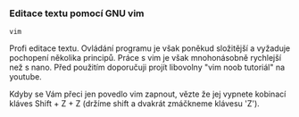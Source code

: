 ### Editace textu pomocí GNU vim

`vim`

Profi editace textu. Ovládání programu je však poněkud složitější a vyžaduje pochopení několika principů. Práce s vim je však mnohonásobně rychlejší než s nano. Před použitím doporučuji projít libovolny "vim noob tutoriál" na youtube.

Kdyby se Vám přeci jen povedlo vim zapnout, vězte že jej vypnete kobinací kláves Shift + Z + Z (držíme shift a dvakrát zmáčkneme klávesu 'Z').
